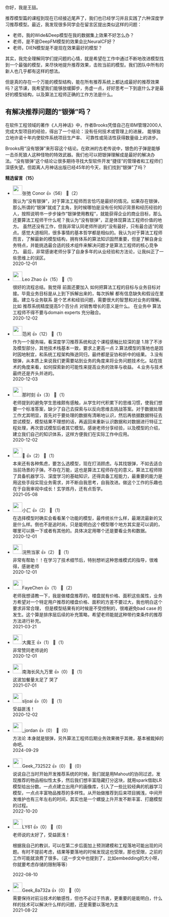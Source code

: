 你好，我是王喆。

推荐模型篇的课程到现在已经接近尾声了，我们也已经学习并且实践了六种深度学习推荐模型。最近，我发现很多同学会在留言区提出类似这样的问题：

- 老师，我的Wide&amp;Deep模型在我的数据集上效果不好怎么办？
- 老师，是不是DeepFM模型的效果会比NeuralCF好？
- 老师，DIEN模型是不是现在效果最好的模型？

其实，我完全理解同学们提问题的心情，就是希望在工作中通过不断地改进模型找到一个最强的模型，来尽快地提升推荐效果，击败当前的模型。我们团队中所有的新人也几乎都有这样的想法。

但是真的存在一个万能的模型结构，能在所有推荐系统上都达成最好的推荐效果吗？这节课，我希望我们能够放缓脚步，务虚一点，好好思考一下到底什么才是最好的模型结构，以及算法工程师正确的工作方法是什么。

## 有解决推荐问题的“银弹”吗？

在软件工程领域的著作《人月神话》中，作者Brooks凭借自己在IBM管理2000人完成大型项目的经验，得出了一个结论：没有任何技术或管理上的进展， 能够独立地许诺十年内使软件系统项目生产率、 可靠性或简洁性获得数量级上的进步。

Brooks用“没有银弹”来形容这个结论。在欧洲的古老传说中，银色的子弹是能够一击杀死狼人这种怪物的特效武器。我们也可以把银弹理解成是最好的解决办法。“没有银弹”这个结论让很多期待寻找大型软件开发“捷径”的管理者和工程师们深感失望。但距离人月神话出版已经45年的今天，我们找到“银弹”了吗？
<div><strong>精选留言（15）</strong></div><ul>
<li><img src="https://static001.geekbang.org/account/avatar/00/21/b2/cb/9c6c7bf7.jpg" width="30px"><span>张弛 Conor</span> 👍（56） 💬（2）<div>我认为“没有银弹”，对于算法工程师而言恰巧是最好的情况。如果存在银弹，那么所谓的“银弹”就成了主角，到时候哪怕是没有任何知识背景和经历经验的人，按照说明书一步步操作“银弹使用教程”，就能获得企业的商业目标，那么还要算法工程师干什么呢？我认为“没有银弹”，正是体现算法工程师价值的地方。
虽然还没有工作，但我非常认同老师所说的“没有最好，只有最合适”的观点。感觉大道相同，很多事情的基本哲学都是相似的。我认为对于算法工程师而言，了解最新的模型结构，拥有体系的算法知识固然重要，但是了解自身业务特点，并能挑选最合适的技术组件来解决问题才是算法工程师的核心竞争力。
最后，非常感谢老师分享了自身多年的从业经验和方法论，让我纠正了一些思维上的误区。</div>2020-12-01</li><br/><li><img src="https://static001.geekbang.org/account/avatar/00/15/64/b2/18005d2a.jpg" width="30px"><span>Leo Zhao</span> 👍（15） 💬（1）<div>很好的流程总结。我觉得 前面还要加入 如何把算法工程的目标与业务目标对接。毕竟业务目标是从上到下拆解出来的，每次拆解 都有信息缺失和假设在里面。建立与业务联系 是个艺术和经验问题，需要很大的智慧和对业务的理解。比如 推荐系统精度提高5个百分点 对销售增长的意义是什么。 在业务中 算法工程师不得不要与domain experts 充分融合。</div>2020-12-02</li><br/><li><img src="https://static001.geekbang.org/account/avatar/00/10/5f/e5/54325854.jpg" width="30px"><span>范闲</span> 👍（12） 💬（1）<div>作为一个服务端，看深度学习推荐系统和这个课程感触比较深的是
1.除了不涉及模型部分，其他技术栈基本一致，要求上更高一点
2.算法模型的落地也是因时因地制宜，和系统工程架构殊途同归，最终都是妥协和折中的结果。
3.没有银弹，从本质上来说我们更需要站到业务的角度来将业务问题技术化。站在技术的角度来看，如何探索新的可能性来提高业务的效率与收益。
4.业务与技术最终还是齐头并进的。</div>2020-12-03</li><br/><li><img src="https://static001.geekbang.org/account/avatar/00/11/8f/cf/890f82d6.jpg" width="30px"><span>那时刻</span> 👍（3） 💬（1）<div>老师提到的避免学生思维颇有感触，从学生时代积累下的思维习惯，使我们想要一个标准答案，缺少了自己去探索与以反向思维去挑战答案。对于数据处理工作尤其明显，首先对于要处理的数据有清晰地认识，然后再依据数据特征去尝试模型，模型结果不理想的话，再返回来重新认识数据和对数据进行特征工程处理，再次尝试模型后者其它模型。感谢老师分享经验，以及模型的介绍，建立我们自己的知识体系，这样方便我们在实际工作中应用。</div>2020-12-02</li><br/><li><img src="https://static001.geekbang.org/account/avatar/00/15/1f/1e/f3365200.jpg" width="30px"><span>🍃</span> 👍（2） 💬（1）<div>本来还有各种焦虑，要怎么选模型，现在打消顾虑。与其找银弹，不如去适合当前场景的子弹。不存在万能，这也是算法工程师存在的意义。算法工程师除了具备机器学习、深度学习的基础知识，还得具备工程能力，最重要的能力是用这些手段实现业务需求，并不断自我思考，自我改进。做这个工作的乐趣也在于自我审视中成长！玄学炼丹，还有点哲学。</div>2021-05-08</li><br/><li><img src="https://static001.geekbang.org/account/avatar/00/18/97/8f/ccce7df1.jpg" width="30px"><span>小匚</span> 👍（2） 💬（1）<div>在选择模型时确实会看看某个功能的模型，最传统长什么样，最潮流最新的又是什么样。倒也不是追时尚，只是能明白这个模型哪个地方其实是可以调的，哪里可以换一下或者有其他的。具体决定用哪个还是要看业务和数据。</div>2020-12-01</li><br/><li><img src="https://static001.geekbang.org/account/avatar/00/1d/c9/f8/72955ef9.jpg" width="30px"><span>浣熊当家</span> 👍（2） 💬（1）<div>非常有帮助！！在学习了技术细节后，特别想听这种思维模式的指导，很难得，感谢老师</div>2020-12-01</li><br/><li><img src="https://static001.geekbang.org/account/avatar/00/24/f3/d1/0663e55c.jpg" width="30px"><span>FayeChen</span> 👍（1） 💬（2）<div>老师我想请教一下，我是做楼盘推荐的，楼盘就有价格、面积这些属性，业务方希望对一个特定用户推荐的楼盘价格、面积的方差不要过大，我也明白这个要求非常合理， 但是模型结果有的时候是不受控制的，很难避免bad case 的发生。这个算是排序层后续的补充策略，希望老师能就这种带约束条件的推荐方法进行补充。</div>2021-03-21</li><br/><li><img src="https://static001.geekbang.org/account/avatar/00/13/f7/88/da243c77.jpg" width="30px"><span>大魔王</span> 👍（1） 💬（1）<div>非常赞同老师说的</div>2020-12-01</li><br/><li><img src="http://thirdwx.qlogo.cn/mmopen/vi_32/30yrQPYKndceNHWd3g3Njk5wqHdJnFNh28MficN6ROZtlWG911o2LE4sE7CMTibnzo54EMJRd4Z0OGByjzxVMKxA/132" width="30px"><span>南海长风九万里</span> 👍（0） 💬（1）<div>这波加餐量太足了 哭了</div>2021-07-01</li><br/><li><img src="https://static001.geekbang.org/account/avatar/00/0f/88/d7/07f8bc6c.jpg" width="30px"><span>sljoai</span> 👍（0） 💬（1）<div>受益匪浅！</div>2020-12-02</li><br/><li><img src="https://static001.geekbang.org/account/avatar/00/3b/5b/41/ac4cced1.jpg" width="30px"><span>_jordan</span> 👍（0） 💬（0）<div>方法论 本身就是银弹，另外算法工程师后期业务效果微乎其微，基本被裁掉的命吧。</div>2024-09-29</li><br/><li><img src="" width="30px"><span>Geek_732522</span> 👍（0） 💬（0）<div>说说自己当时开始开发推荐系统的时候，我们就是用Mahout的协同过滤，发现推荐的物品相似性太多，然后我们想丰富隐藏打分这块，就用spark借助LR模型给出分数。一点点建立出用户的画像库，引入了一些比较经典的机器学习模型，一点点丰富物品推荐的多样性。从开始做推荐到后来项目搁浅，中间开发维护也有三年左右的时间，其实也是一个螺旋上升开发不断丰富、打磨模型的过程。</div>2022-10-20</li><br/><li><img src="https://static001.geekbang.org/account/avatar/00/2e/ee/ba/32f67372.jpg" width="30px"><span>LY61</span> 👍（0） 💬（0）<div>老师说的太好了，受益匪浅！

根据我自己的教训，可以在第二步后面加上预测建模和工程落地可能出现的问题。有时不提前考虑，结果等要落地的时候发现这也受限，那也受限，之前的工作可能就浪费了很多。（这一步文中也提到了，比如embedding的大小呀，你就要考虑存储的限制等等）</div>2022-08-10</li><br/><li><img src="" width="30px"><span>Geek_8a732a</span> 👍（0） 💬（0）<div>需要保持对前沿技术的敏感性，但也不必过于热衷，更重要的是能明白，什么样的技术可以解决什么样的问题，还是需要以落地为主</div>2021-08-22</li><br/>
</ul>